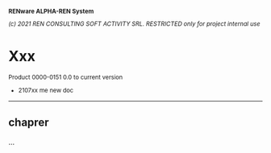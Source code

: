 <small>

**RENware ALPHA-REN System**
 
*(c) 2021 REN CONSULTING SOFT ACTIVITY SRL. RESTRICTED only for project internal use*

</small>

# Xxx
<small>

Product 0000-0151 0.0 to current version 

* 2107xx me new doc 
</small> 

------
## chaprer

...